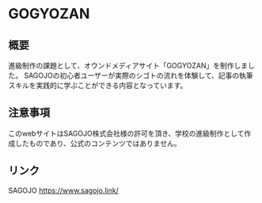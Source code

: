 # GOGYOZAN

## 概要
進級制作の課題として、オウンドメディアサイト「GOGYOZAN」を制作しました。
SAGOJOの初⼼者ユーザーが実際のシゴトの流れを体験して、記事の執筆スキルを実践的に学ぶことができる内容となっています。

## 注意事項
このwebサイトはSAGOJO株式会社様の許可を頂き、学校の進級制作として作成したものであり、公式のコンテンツではありません。

## リンク
SAGOJO https://www.sagojo.link/
